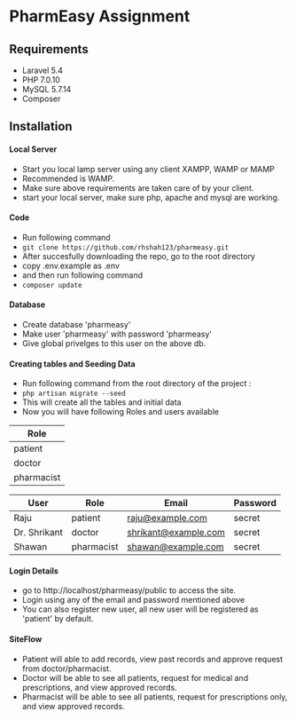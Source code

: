 # PharmEasy Assignment
## Requirements

- Laravel 5.4
- PHP 7.0.10
- MySQL 5.7.14
- Composer


## Installation

#### Local Server

- Start you local lamp server using any client XAMPP, WAMP or MAMP
- Recommended is WAMP.
- Make sure above requirements are taken care of by your client.
- start your local server, make sure php, apache and mysql are working.

#### Code

- Run following command 
- ```git clone https://github.com/rhshah123/pharmeasy.git```
- After succesfully downloading the repo, go to the root directory  
- copy .env.example as .env
- and then run following command
- ``` composer update ```

#### Database

- Create database 'pharmeasy'
- Make user 'pharmeasy' with password 'pharmeasy'
- Give global privelges to this user on the above db.

#### Creating tables and Seeding Data 

- Run following command from the root directory of the project :
- ```php artisan migrate --seed```
- This will create all the tables and initial data
- Now you will have following Roles and users available 

| Role |
| ---------- |
| patient |
| doctor |
| pharmacist |

| User | Role | Email | Password |
| ------------- | ----------| ---------- | --------- |
| Raju | patient | raju@example.com | secret |
| Dr. Shrikant | doctor | shrikant@example.com | secret |
| Shawan | pharmacist | shawan@example.com | secret |

#### Login Details

- go to http://localhost/pharmeasy/public to access the site.
- Login using any of the email and password mentioned above
- You can also register new user, all new user will be registered as 'patient' by default.

#### SiteFlow

- Patient will able to add records, view past records and approve request from doctor/pharmacist.
- Doctor will be able to see all patients, request for medical and prescriptions, and view approved records.
- Pharmacist will be able to see all patients, request for prescriptions only, and view approved records.
